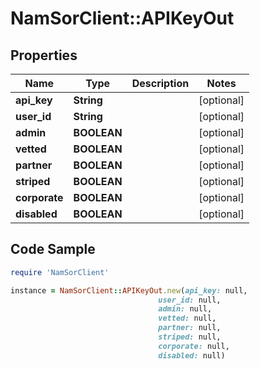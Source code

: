 # NamSorClient::APIKeyOut

## Properties
Name | Type | Description | Notes
------------ | ------------- | ------------- | -------------
**api_key** | **String** |  | [optional] 
**user_id** | **String** |  | [optional] 
**admin** | **BOOLEAN** |  | [optional] 
**vetted** | **BOOLEAN** |  | [optional] 
**partner** | **BOOLEAN** |  | [optional] 
**striped** | **BOOLEAN** |  | [optional] 
**corporate** | **BOOLEAN** |  | [optional] 
**disabled** | **BOOLEAN** |  | [optional] 

## Code Sample

```ruby
require 'NamSorClient'

instance = NamSorClient::APIKeyOut.new(api_key: null,
                                 user_id: null,
                                 admin: null,
                                 vetted: null,
                                 partner: null,
                                 striped: null,
                                 corporate: null,
                                 disabled: null)
```


